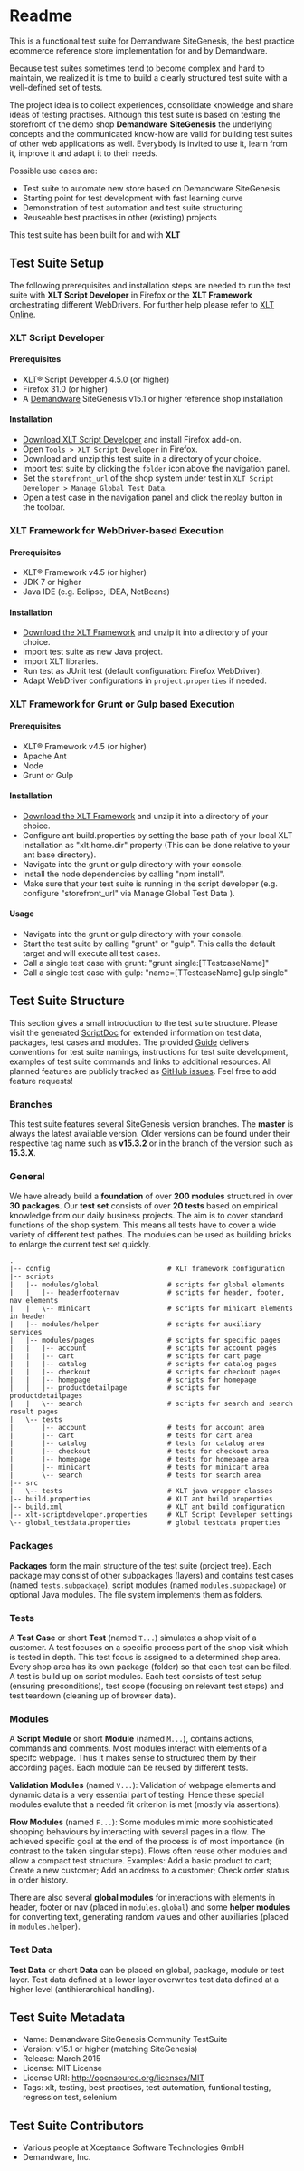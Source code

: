 # Readme

This is a functional test suite for Demandware SiteGenesis, the best practice ecommerce reference store implementation for and by Demandware.

Because test suites sometimes tend to become complex and hard to maintain, we realized it is time to build a clearly structured test suite with a well-defined set of tests.

The project idea is to collect experiences, consolidate knowledge and share ideas of testing practises. Although this test suite is based on testing the storefront of the demo shop __Demandware__ __SiteGenesis__ the underlying concepts and the communicated know-how are valid for building test suites of other web applications as well. Everybody is invited to use it, learn from it, improve it and adapt it to their needs.

Possible use cases are:

- Test suite to automate new store based on Demandware SiteGenesis
- Starting point for test development with fast learning curve
- Demonstration of test automation and test suite structuring
- Reuseable best practises in other (existing) projects

This test suite has been built for and with __XLT__

## Test Suite Setup

The following prerequisites and installation steps are needed to run the test suite with __XLT Script Developer__ in Firefox or the __XLT Framework__ orchestrating different WebDrivers. For further help please refer to [XLT Online](https://www.xceptance.com/en/xlt/documentation.html).

### XLT Script Developer

#### Prerequisites

- XLT&reg; Script Developer 4.5.0 (or higher)
- Firefox 31.0 (or higher)
- A [Demandware](http://www.demandware.com/) SiteGenesis v15.1 or higher reference shop installation

#### Installation

- [Download XLT Script Developer](https://www.xceptance.com/en/xlt/download.html) and install Firefox add-on.
- Open `Tools > XLT Script Developer` in Firefox.
- Download and unzip this test suite in a directory of your choice.
- Import test suite by clicking the `folder` icon above the navigation panel.
- Set the `storefront_url` of the shop system under test in `XLT Script Developer > Manage Global Test Data`.
- Open a test case in the navigation panel and click the replay button in the toolbar.

### XLT Framework for WebDriver-based Execution

#### Prerequisites

- XLT&reg; Framework v4.5 (or higher)
- JDK 7 or higher
- Java IDE (e.g. Eclipse, IDEA, NetBeans)

#### Installation

- [Download the XLT Framework](https://www.xceptance.com/en/xlt/download.html) and unzip it into a directory of your choice.
- Import test suite as new Java project.
- Import XLT libraries.
- Run test as JUnit test (default configuration: Firefox WebDriver).
- Adapt WebDriver configurations in `project.properties` if needed.

### XLT Framework for Grunt or Gulp based Execution

#### Prerequisites

- XLT&reg; Framework v4.5 (or higher)
- Apache Ant
- Node
- Grunt or Gulp

#### Installation

- [Download the XLT Framework](https://www.xceptance.com/en/xlt/download.html) and unzip it into a directory of your choice.
- Configure ant build.properties by setting the base path of your local XLT installation as "xlt.home.dir" property (This can be done relative to your ant base directory).
- Navigate into the grunt or gulp directory with your console.
- Install the node dependencies by calling "npm install".
- Make sure that your test suite is running in the script developer (e.g. configure "storefront_url" via Manage Global Test Data ).

#### Usage
- Navigate into the grunt or gulp directory with your console.
- Start the test suite by calling "grunt" or "gulp". This calls the default target and will execute all test cases.
- Call a single test case with grunt: "grunt single:[TTestcaseName]"
- Call a single test case with gulp: "name=[TTestcaseName] gulp single"

## Test Suite Structure

This section gives a small introduction to the test suite structure. Please visit the generated [ScriptDoc](http://xceptance.github.io/SiteGenesis-Community-TestSuite/scriptdoc/index.html) for extended information on test data, packages, test cases and modules. The provided [Guide](https://github.com/dataduke/xlt-testsuite-documentation/blob/gh-pages/GUIDE.md) delivers conventions for test suite namings, instructions for test suite development, examples of test suite commands and links to additional resources. All planned features are publicly tracked as [GitHub issues](https://github.com/Xceptance/SiteGenesis-Community-TestSuite/issues). Feel free to add feature requests!

### Branches

This test suite features several SiteGenesis version branches. The __master__ is always the latest available version. Older versions can be found under their respective tag name such as __v15.3.2__ or in the branch of the version such as __15.3.X__.

### General

We have already build a __foundation__ of over __200 modules__ structured in over __30 packages__. Our __test set__ consists of over __20 tests__ based on empirical knowledge from our daily business projects. The aim is to cover standard functions of the shop system. This means all tests have to cover a wide variety of different test pathes. The modules can be used as building bricks to enlarge the current test set quickly.

    .
    |-- config                             # XLT framework configuration
    |-- scripts
    |   |-- modules/global                 # scripts for global elements
    |   |   |-- headerfooternav            # scripts for header, footer, nav elements
    |   |   \-- minicart                   # scripts for minicart elements in header
    |   |-- modules/helper                 # scripts for auxiliary services
    |   |-- modules/pages                  # scripts for specific pages
    |   |   |-- account                    # scripts for account pages
    |   |   |-- cart                       # scripts for cart page
    |   |   |-- catalog                    # scripts for catalog pages
    |   |   |-- checkout                   # scripts for checkout pages
    |   |   |-- homepage                   # scripts for homepage
    |   |   |-- productdetailpage          # scripts for productdetailpages
    |   |   \-- search                     # scripts for search and search result pages
    |   \-- tests
    |       |-- account                    # tests for account area
    |       |-- cart                       # tests for cart area
    |       |-- catalog                    # tests for catalog area
    |       |-- checkout                   # tests for checkout area
    |       |-- homepage                   # tests for homepage area
    |       |-- minicart                   # tests for minicart area
    |       \-- search                     # tests for search area
    |-- src
    |   \-- tests                          # XLT java wrapper classes
    |-- build.properties                   # XLT ant build properties
    |-- build.xml                          # XLT ant build configuration
    |-- xlt-scriptdeveloper.properties     # XLT Script Developer settings
    \-- global_testdata.properties         # global testdata properties

### Packages

__Packages__ form the main structure of the test suite (project tree). Each package may consist of other subpackages (layers) and contains test cases (named `tests.subpackage`), script modules (named `modules.subpackage`) or optional Java modules. The file system implements them as folders.

### Tests

A __Test Case__ or short __Test__ (named `T...`) simulates a shop visit of a customer. A test focuses on a specific process part of the shop visit which is tested in depth. This test focus is assigned to a determined shop area. Every shop area has its own package (folder) so that each test can be filed. A test is build up on script modules. Each test consists of test setup (ensuring preconditions), test scope (focusing on relevant test steps) and test teardown (cleaning up of browser data).

### Modules

A __Script Module__ or short __Module__ (named `M...`), contains actions, commands and comments. Most modules interact with elements of a specifc webpage. Thus it makes sense to structured them by their according pages. Each module can be reused by different tests.

__Validation Modules__ (named `V...`): Validation of webpage elements and dynamic data is a very essential part of testing. Hence these special modules evalute that a needed fit criterion is met (mostly via assertions).

__Flow Modules__ (named `F...`): Some modules mimic more sophisticated shopping behaviours by interacting with several pages in a flow. The achieved specific goal at the end of the process is of most importance (in contrast to the taken singular steps). Flows often reuse other modules and allow a compact test structure. Examples: Add a basic product to cart; Create a new customer; Add an address to a customer; Check order status in order history.

There are also several __global modules__ for interactions with elements in header, footer or nav (placed in `modules.global`) and some __helper modules__ for converting text, generating random values and other auxiliaries (placed in `modules.helper`).

### Test Data

__Test Data__ or short __Data__ can be placed on global, package, module or test layer. Test data defined at a lower layer overwrites test data defined at a higher level (antihierarchical handling).

## Test Suite Metadata

- Name: Demandware SiteGenesis Community TestSuite
- Version: v15.1 or higher (matching SiteGenesis)
- Release: March 2015
- License: MIT License
- License URI: http://opensource.org/licenses/MIT
- Tags: xlt, testing, best practises, test automation, funtional testing, regression test, selenium

## Test Suite Contributors

- Various people at Xceptance Software Technologies GmbH
- Demandware, Inc.
